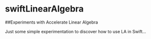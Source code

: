 # swiftLinearAlgebra
##Experiments with Accelerate Linear Algebra

Just some simple experimentation to discover how to use LA in Swift...
